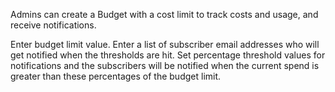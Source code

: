 Admins can create a Budget with a cost limit to track costs and usage, and receive notifications.

Enter budget limit value. Enter a list of subscriber email addresses who will get notified when the thresholds are hit. Set percentage threshold values for notifications and the subscribers will be notified when the current spend is greater than these percentages of the budget limit.
